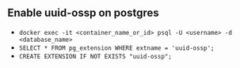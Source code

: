 ## Enable uuid-ossp on postgres
- ```docker exec -it <container_name_or_id> psql -U <username> -d <database_name>```
- ```SELECT * FROM pg_extension WHERE extname = 'uuid-ossp';```
- ```CREATE EXTENSION IF NOT EXISTS "uuid-ossp";```